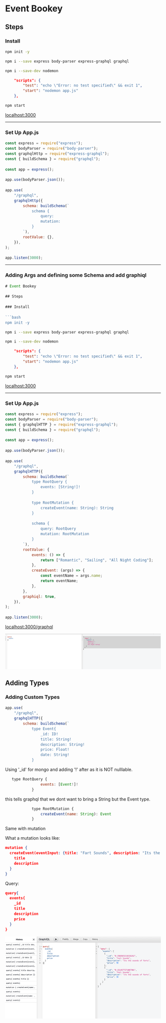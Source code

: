 # Event Bookey

## Steps 

### Install 

```bash
npm init -y
```

```bash
npm i --save express body-parser express-graphql graphql
```

```bash
npm i --save-dev nodemon
```

```json
    "scripts": {
        "test": "echo \"Error: no test specified\" && exit 1",
        "start": "nodemon app.js"
    },
```

```bash
npm start
```

[localhost:3000](https://localhost:3000)

---

### Set Up App.js

```javascript
const express = require("express");
const bodyParser = require("body-parser");
const graphqlHttp = require("express-graphql");
const { buildSchema } = require("graphql");

const app = express();

app.use(bodyParser.json());

app.use(
    "/graphql",
    graphqlHttp({
        schema: buildSchema(`
            schema {
                query:
                mutation:
            }
        `),
        rootValue: {},
    }),
);

app.listen(3000);
```
---

### Adding Args and defining some Schema and add graphiql

```javascript
# Event Bookey

## Steps 

### Install 

```bash
npm init -y
```

```bash
npm i --save express body-parser express-graphql graphql
```

```bash
npm i --save-dev nodemon
```

```json
    "scripts": {
        "test": "echo \"Error: no test specified\" && exit 1",
        "start": "nodemon app.js"
    },
```

```bash
npm start
```

[localhost:3000](https://localhost:3000)

---

### Set Up App.js

```javascript
const express = require("express");
const bodyParser = require("body-parser");
const { graphqlHTTP } = require("express-graphql");
const { buildSchema } = require("graphql");

const app = express();

app.use(bodyParser.json());

app.use(
    "/graphql",
    graphqlHTTP({
        schema: buildSchema(`
            type RootQuery {
                events: [String!]!
            }

            type RootMutation {
                createEvent(name: String): String
            }

            schema {
                query: RootQuery
                mutation: RootMutation
            }
        `),
        rootValue: {
            events: () => {
                return ["Romantic", "Sailing", "All Night Coding"];
            },
            createEvent: (args) => {
                const eventName = args.name;
                return eventName;
            },
        },
        graphiql: true,
    }),
);

app.listen(3000);
```

[localhost:3000/graphql](http://localhost:3000/graphql)

![Graph-QL Demo 1](docs/screenshots/graphql-demo-1.png)

## Adding Types

### Adding Custom Types

```javascript
app.use(
    "/graphql",
    graphqlHTTP({
        schema: buildSchema(`
            type Event{
                _id: ID!
                title: String!
                description: String!
                price: Float!
                date: String!
            }
```

Using '_id' for mongo and adding '!' after as it is NOT nulllable. 


```javascript
   type RootQuery {
                events: [Event!]!
            }
```

this tells graphql that we dont want to bring a String but the Event type. 


```javascript
            type RootMutation {
                createEvent(name: String): Event
            }
```

Same with mutation

What a mutation looks like:

```json
mutation {
  createEvent(eventInput: {title: "Fart Sounds", description: "Its the sounds of farts", price: 70.00, date: "2020-09-23T04:36:28.307Z"}) {
    title
    description
  }
}
```

Query:

```json
query{
  events{
    _id
    title
    description
    price
  }
}
```

![Graph Ql Demo 2](docs/screenshots/graphql-demo-2.png)

